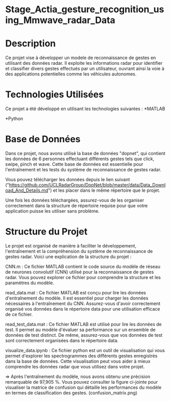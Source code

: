 # Stage_Actia_gesture_recognition_using_Mmwave_radar_Data
# Description
Ce projet vise à développer un modele de reconnaissance de gestes en utilisant des données radar. Il exploite les informations radar pour identifier et classifier divers gestes effectués par un utilisateur, ouvrant ainsi la voie à des applications potentielles comme les véhicules autonomes.
# Technologies Utilisées
Ce projet a été développé en utilisant les technologies suivantes :
*MATLAB

*Python
# Base de Données
Dans ce projet, nous avons utilisé la base de données "dopnet", qui contient les données de 6 personnes effectuant différents gestes tels que click, swipe, pinch et wave. Cette base de données est essentielle pour l'entraînement et les tests du système de reconnaissance de gestes radar.

Vous pouvez télécharger les données depuis le lien suivant ("https://github.com/UCLRadarGroup/DopNet/blob/master/data/Data_Download_And_Details.md") et les placer dans le même répertoire que le projet.

Une fois les données téléchargées, assurez-vous de les organiser correctement dans la structure de répertoire requise pour que votre application puisse les utiliser sans problème.
# Structure du Projet
Le projet est organisé de manière à faciliter le développement, l'entraînement et la compréhension du système de reconnaissance de gestes radar. Voici une explication de la structure du projet :

CNN.m : Ce fichier MATLAB contient le code source du modèle de réseau de neurones convolutif (CNN) utilisé pour la reconnaissance de gestes radar. Vous pouvez explorer ce fichier pour comprendre la structure et les paramètres du modèle.

read_data.mat : Ce fichier MATLAB est conçu pour lire les données d'entraînement du modèle. Il est essentiel pour charger les données nécessaires à l'entraînement du CNN. Assurez-vous d'avoir correctement organisé vos données dans le répertoire data pour une utilisation efficace de ce fichier.

read_test_data.mat : Ce fichier MATLAB est utilisé pour lire les données de test. Il permet au modèle d'évaluer sa performance sur un ensemble de données de test distinct. De même, assurez-vous que vos données de test sont correctement organisées dans le répertoire data.

visualize_data.ipynb : Ce fichier python est un outil de visualisation qui vous permet d'explorer les spectrogrammes des différents gestes enregistrés dans la base de données. Cette visualisation peut vous aider à mieux comprendre les données radar que vous utilisez dans votre projet.

=> Après l'entraînement du modèle, nous avons obtenu une précision remarquable de 97,905 %. Vous pouvez consulter la figure ci-jointe pour visualiser la matrice de confusion qui détaille les performances du modèle en termes de classification des gestes.
(confusion_matrix.png)


